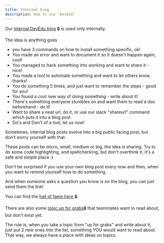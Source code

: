 ```yaml
---
title: Internal blog
description: How to use "DevEdu"
---
```


Our [internal DevEdu blog](https://educations.dev/) 🔒 is used only internally.

The idea is anything goes

- you have 3 commands on how to install something specific, ok!
- You made an error and want to document it so it doesn't happen again, cool!
- You managed to hack something into working and want to share it - nice!
- You made a tool to automate something and want to let others know, thanks!
- You do something 5 times, and just want to remember the steps - good for you!
- You found a cool new way of doing something - write about it!
- There's something everyone stumbles on and want them to read a doc beforehand - do it!
- Want to share a neat url, do it, or use our slack "shareurl" command which puts it into a blog post
- Do's and Don't of a tool, let us now!

Sometimes, internal blog posts evolve into a big public facing post, but don't worry yourself with that.

These posts can be micro, small, medium or big, the idea is sharing. Try to do some code highlighting, and
spellchecking, but don't overthink it, it's a safe and simple place :)

Don't be surprised if you use your own blog post every now and then, when you want to remind yourself how to do
something.

And when someone asks a question you know is on the blog, you can just send them the link!

You can find the [hall of fame here ](https://educations.dev/all-time-bloggers/ )🔒.

There are also some [topic up for grabs](https://educations.dev/topics-up-for-grabs/)🔒 that teammates
want to read about, but don't exist yet.

The rule is, when you take a topic from "up for grabs" and write about it, just put 2 new ones into the list,
something YOU would want to read about. That way, we always have a place with ideas on topics.
